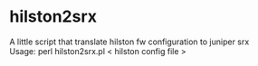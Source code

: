 # hilston2srx
A little script that translate hilston fw configuration to juniper srx \
Usage: perl hilston2srx.pl < hilston config file >
